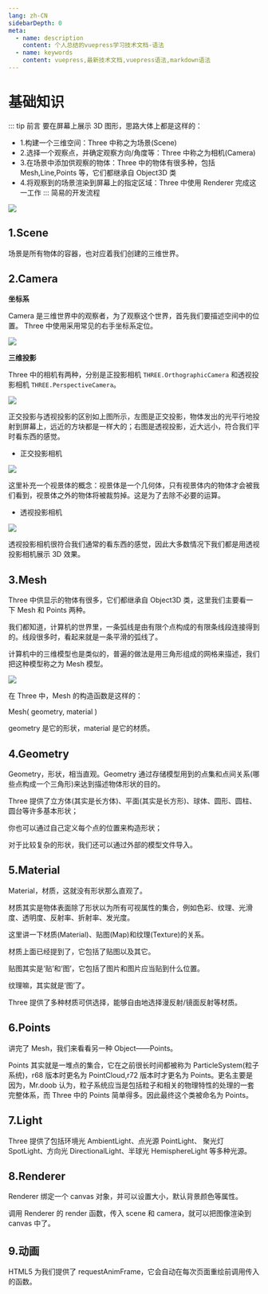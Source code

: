 ```yaml
---
lang: zh-CN
sidebarDepth: 0
meta:
  - name: description
    content: 个人总结的vuepress学习技术文档-语法
  - name: keywords
    content: vuepress,最新技术文档,vuepress语法,markdown语法
---
```


# 基础知识

::: tip 前言
要在屏幕上展示 3D 图形，思路大体上都是这样的：

- 1.构建一个三维空间：Three 中称之为场景(Scene)
- 2.选择一个观察点，并确定观察方向/角度等：Three 中称之为相机(Camera)
- 3.在场景中添加供观察的物体：Three 中的物体有很多种，包括 Mesh,Line,Points 等，它们都继承自 Object3D 类
- 4.将观察到的场景渲染到屏幕上的指定区域：Three 中使用 Renderer 完成这一工作
  :::
  简易的开发流程

![](./1.0.png)

<xminder tipkey="b"/>

## 1.Scene

场景是所有物体的容器，也对应着我们创建的三维世界。

## 2.Camera

**坐标系**

Camera 是三维世界中的观察者，为了观察这个世界，首先我们要描述空间中的位置。 Three 中使用采用常见的右手坐标系定位。

![](./1.1.png)

**三维投影**

Three 中的相机有两种，分别是正投影相机 `THREE.OrthographicCamera` 和透视投影相机 `THREE.PerspectiveCamera`。

![](./1.2.png)

正交投影与透视投影的区别如上图所示，左图是正交投影，物体发出的光平行地投射到屏幕上，远近的方块都是一样大的；右图是透视投影，近大远小，符合我们平时看东西的感觉。

- 正交投影相机

![](./1.3.png)

这里补充一个视景体的概念：视景体是一个几何体，只有视景体内的物体才会被我们看到，视景体之外的物体将被裁剪掉。这是为了去除不必要的运算。

- 透视投影相机

![](./1.4.png)

透视投影相机很符合我们通常的看东西的感觉，因此大多数情况下我们都是用透视投影相机展示 3D 效果。

## 3.Mesh

Three 中供显示的物体有很多，它们都继承自 Object3D 类，这里我们主要看一下 Mesh 和 Points 两种。

我们都知道，计算机的世界里，一条弧线是由有限个点构成的有限条线段连接得到的。线段很多时，看起来就是一条平滑的弧线了。

计算机中的三维模型也是类似的，普遍的做法是用三角形组成的网格来描述，我们把这种模型称之为 Mesh 模型。

![](./1.2.png)

在 Three 中，Mesh 的构造函数是这样的：

Mesh( geometry, material )

geometry 是它的形状，material 是它的材质。

## 4.Geometry

Geometry，形状，相当直观。Geometry 通过存储模型用到的点集和点间关系(哪些点构成一个三角形)来达到描述物体形状的目的。

Three 提供了立方体(其实是长方体)、平面(其实是长方形)、球体、圆形、圆柱、圆台等许多基本形状；

你也可以通过自己定义每个点的位置来构造形状；

对于比较复杂的形状，我们还可以通过外部的模型文件导入。

## 5.Material

Material，材质，这就没有形状那么直观了。

材质其实是物体表面除了形状以为所有可视属性的集合，例如色彩、纹理、光滑度、透明度、反射率、折射率、发光度。

这里讲一下材质(Material)、贴图(Map)和纹理(Texture)的关系。

材质上面已经提到了，它包括了贴图以及其它。

贴图其实是‘贴’和‘图’，它包括了图片和图片应当贴到什么位置。

纹理嘛，其实就是‘图’了。

Three 提供了多种材质可供选择，能够自由地选择漫反射/镜面反射等材质。

## 6.Points

讲完了 Mesh，我们来看看另一种 Object——Points。

Points 其实就是一堆点的集合，它在之前很长时间都被称为 ParticleSystem(粒子系统)，r68 版本时更名为 PointCloud,r72 版本时才更名为 Points。更名主要是因为，Mr.doob 认为，粒子系统应当是包括粒子和相关的物理特性的处理的一套完整体系，而 Three 中的 Points 简单得多。因此最终这个类被命名为 Points。

## 7.Light

Three 提供了包括环境光 AmbientLight、点光源 PointLight、 聚光灯 SpotLight、方向光 DirectionalLight、半球光 HemisphereLight 等多种光源。

## 8.Renderer

Renderer 绑定一个 canvas 对象，并可以设置大小，默认背景颜色等属性。

调用 Renderer 的 render 函数，传入 scene 和 camera，就可以把图像渲染到 canvas 中了。

## 9.动画

HTML5 为我们提供了 requestAnimFrame，它会自动在每次页面重绘前调用传入的函数。
